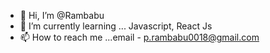 - 👋 Hi, I’m @Rambabu
- 🌱 I’m currently learning ... Javascript, React Js
- 📫 How to reach me ...email - p.rambabu0018@gmail.com

<!---
Ram-Reddy-18/Ram-Reddy-18 is a ✨ special ✨ repository because its `README.md` (this file) appears on your GitHub profile.
You can click the Preview link to take a look at your changes.
--->
